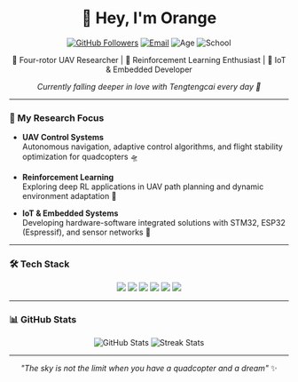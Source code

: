 <h1 align="center">👋 Hey, I'm Orange</h1>

<p align="center">
  <a href="https://github.com/Orange"><img src="https://img.shields.io/github/followers/Orange?label=Follow&style=social" alt="GitHub Followers"></a>
  <a href="mailto:1173205140@qq.com"><img src="https://img.shields.io/badge/Email-1173205140%40qq.com-blue?style=flat-square&logo=qq" alt="Email"></a>
  <img src="https://img.shields.io/badge/Age-21-blueviolet?style=flat-square" alt="Age">
  <img src="https://img.shields.io/badge/School-UESTC-red?style=flat-square&logo=university" alt="School">
</p>

<p align="center">
  🚁 Four-rotor UAV Researcher | 🤖 Reinforcement Learning Enthusiast | 🔌 IoT & Embedded Developer
</p>

<p align="center">
  <i>Currently falling deeper in love with Tengtengcai every day 💞</i>
</p>

---

### 🔬 My Research Focus
- **UAV Control Systems**  
  Autonomous navigation, adaptive control algorithms, and flight stability optimization for quadcopters 🛸

- **Reinforcement Learning**  
  Exploring deep RL applications in UAV path planning and dynamic environment adaptation 🧠

- **IoT & Embedded Systems**  
  Developing hardware-software integrated solutions with STM32, ESP32 (Espressif), and sensor networks 🔧

---

### 🛠️ Tech Stack
<p align="center">
  <img src="https://img.shields.io/badge/C/C++-00599C?style=for-the-badge&logo=c%2B%2B&logoColor=white">
  <img src="https://img.shields.io/badge/Python-3776AB?style=for-the-badge&logo=python&logoColor=white">
  <img src="https://img.shields.io/badge/ROS-22314E?style=for-the-badge&logo=ros&logoColor=white">
  <img src="https://img.shields.io/badge/PyTorch-EE4C2C?style=for-the-badge&logo=pytorch&logoColor=white">
  <img src="https://img.shields.io/badge/STM32-03234B?style=for-the-badge&logo=stmicroelectronics&logoColor=white">
  <img src="https://img.shields.io/badge/ESP32-E7352C?style=for-the-badge&logo=espressif&logoColor=white"> <!-- 新增ESP32徽章 -->
</p>

---

### 📊 GitHub Stats
<p align="center">
  <img src="https://github-readme-stats.vercel.app/api?username=Orange&show_icons=true&theme=radical&count_private=true" alt="GitHub Stats">
  <img src="https://github-readme-streak-stats.herokuapp.com/?user=Orange&theme=radical" alt="Streak Stats">
</p>

---

<p align="center">
  <i>"The sky is not the limit when you have a quadcopter and a dream"</i> ✨
</p>
